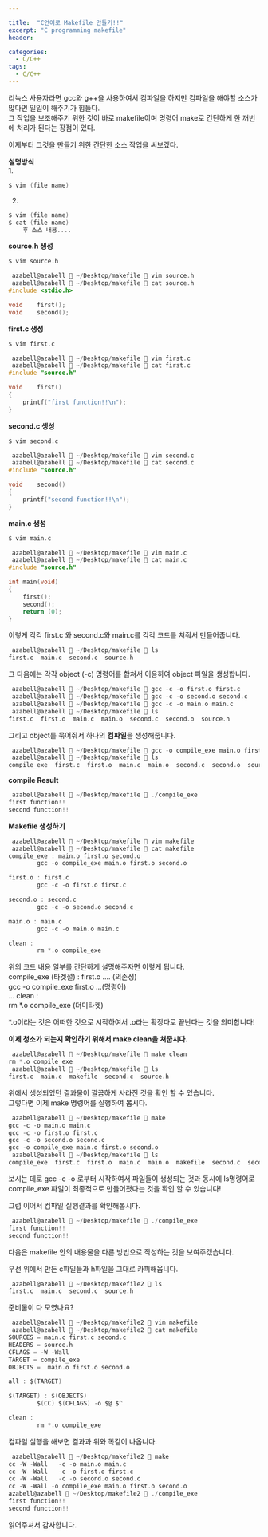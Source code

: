 ```yaml
---

title:  "C언어로 Makefile 만들기!!"
excerpt: "C programming makefile"
header:

categories:
  - C/C++
tags:
  - C/C++
---
```


리눅스 사용자라면 gcc와 g++을 사용하여서 컴파일을 하지만 컴파일을 해야할 소스가 많다면 일일이 해주기가 힘들다.  
그 작업을 보조해주기 위한 것이 바로 makefile이며 명령어 make로 간단하게 한 꺼번에 처리가 된다는 장점이 있다.  
  
이제부터 그것을 만들기 위한 간단한 소스 작업을 써보겠다.  



**설명방식**  
1.
```c
$ vim (file name)
```

2.
```c
$ vim (file name)  
$ cat (file name)
	후 소스 내용....
```

**source.h 생성**  
   
```c
$ vim source.h
```
  
```c
 azabell@azabell  ~/Desktop/makefile  vim source.h
 azabell@azabell  ~/Desktop/makefile  cat source.h
#include <stdio.h>

void	first();
void	second();
```
  

**first.c 생성**  

```c
$ vim first.c
```

```c
 azabell@azabell  ~/Desktop/makefile  vim first.c
 azabell@azabell  ~/Desktop/makefile  cat first.c
#include "source.h"

void	first()
{
	printf("first function!!\n");
}
```
  

**second.c 생성**  

```c
$ vim second.c
```

```c
 azabell@azabell  ~/Desktop/makefile  vim second.c
 azabell@azabell  ~/Desktop/makefile  cat second.c
#include "source.h"

void	second()
{
	printf("second function!!\n");
}
```

**main.c 생성**  

```c
$ vim main.c
```

```c
 azabell@azabell  ~/Desktop/makefile  vim main.c
 azabell@azabell  ~/Desktop/makefile  cat main.c
#include "source.h"

int main(void)
{
	first();
	second();
	return (0);
}
```
  



이렇게 각각 first.c 와 second.c와 main.c를 각각 코드를 쳐줘서 만들어줍니다.  

```c
 azabell@azabell  ~/Desktop/makefile  ls
first.c  main.c  second.c  source.h
```

그 다음에는 각각  object (-c) 명령어를 합쳐서 이용하여 object 파일을 생성합니다.  

```c
 azabell@azabell  ~/Desktop/makefile  gcc -c -o first.o first.c
 azabell@azabell  ~/Desktop/makefile  gcc -c -o second.o second.c
 azabell@azabell  ~/Desktop/makefile  gcc -c -o main.o main.c
 azabell@azabell  ~/Desktop/makefile  ls
first.c  first.o  main.c  main.o  second.c  second.o  source.h
```

그리고 object를 묶어줘서 하나의 **컴파일**을 생성해줍니다.  

```c
 azabell@azabell  ~/Desktop/makefile  gcc -o compile_exe main.o first.o second.o
 azabell@azabell  ~/Desktop/makefile  ls
compile_exe  first.c  first.o  main.c  main.o  second.c  second.o  source.h
```

**compile Result**  

```c
 azabell@azabell  ~/Desktop/makefile  ./compile_exe
first function!!
second function!!
```

**Makefile 생성하기**

```c
 azabell@azabell  ~/Desktop/makefile  vim makefile
 azabell@azabell  ~/Desktop/makefile  cat makefile
compile_exe : main.o first.o second.o
		gcc -o compile_exe main.o first.o second.o

first.o : first.c
		gcc -c -o first.o first.c

second.o : second.c
		gcc -c -o second.o second.c

main.o : main.c
		gcc -c -o main.o main.c

clean :
		rm *.o compile_exe
```
  
  
위의 코드 내용 일부를 간단하게 설명해주자면 이렇게 됩니다.  
compile_exe (타겟절) : first.o .... (의존성)  
				  gcc -o compile_exe first.o ...(명령어)  
...
clean :  
                  rm *.o compile_exe (더미타켓)  

*.o이라는 것은 어떠한 것으로 시작하여서 .o라는 확장다로 끝난다는 것을 의미합니다!  




**이제 청소가 되는지 확인하기 위해서 make clean을 쳐줍시다.**  



```c
 azabell@azabell  ~/Desktop/makefile  make clean
rm *.o compile_exe
 azabell@azabell  ~/Desktop/makefile  ls
first.c  main.c  makefile  second.c  source.h
```

  
  

위에서 생성되었던 결과물이 깔끔하게 사라진 것을 확인 할 수 있습니다.  
그렇다면 이제 make 명령어를 실행하여 봅시다.

  
  

```c
 azabell@azabell  ~/Desktop/makefile  make
gcc -c -o main.o main.c
gcc -c -o first.o first.c
gcc -c -o second.o second.c
gcc -o compile_exe main.o first.o second.o
 azabell@azabell  ~/Desktop/makefile  ls
compile_exe  first.c  first.o  main.c  main.o  makefile  second.c  second.o  source.h
```

보시는 데로 gcc -c -o 로부터 시작하여서 파일들이 생성되는 것과 동시에 ls명령어로 
compile_exe 파일이 최종적으로 만들어졌다는 것을 확인 할 수 있습니다!  

그럼 이어서 컴파일 실행결과를 확인해봅시다.  

```c
 azabell@azabell  ~/Desktop/makefile  ./compile_exe
first function!!
second function!!
```

  
다음은 makefile 안의 내용물을 다른 방법으로 작성하는 것을 보여주겠습니다.  

우선 위에서 만든 c파일들과 h파일을 그대로 카피해옵니다.  

```c
 azabell@azabell  ~/Desktop/makefile2  ls
first.c  main.c  second.c  source.h
```

준비물이 다 모였나요?  


```c
 azabell@azabell  ~/Desktop/makefile2  vim makefile
 azabell@azabell  ~/Desktop/makefile2  cat makefile
SOURCES = main.c first.c second.c
HEADERS = source.h
CFLAGS = -W -Wall
TARGET = compile_exe
OBJECTS =  main.o first.o second.o

all : $(TARGET)

$(TARGET) : $(OBJECTS)
		$(CC) $(CFLAGS) -o $@ $^

clean :
		rm *.o compile_exe
```

 컴파일 실행을 해보면 결과과 위와 똑같이 나옵니다.  
 
 ```c
  azabell@azabell  ~/Desktop/makefile2  make
cc -W -Wall   -c -o main.o main.c
cc -W -Wall   -c -o first.o first.c
cc -W -Wall   -c -o second.o second.c
cc -W -Wall -o compile_exe main.o first.o second.o
 azabell@azabell  ~/Desktop/makefile2  ./compile_exe
first function!!
second function!!
```

읽어주셔서 감사합니다.  



